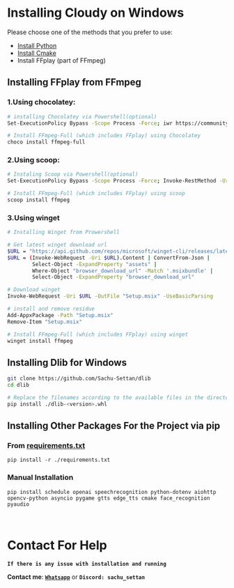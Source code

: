 # Installing Cloudy on Windows

Please choose one of the methods that you prefer to use:

- [Install Python](https://www.python.org/downloads/)
- [Install Cmake](https://cmake.org/download/)
- Install FFplay (part of FFmpeg)

## **Installing FFplay from FFmpeg**

### **1.Using chocolatey:**

```bash
# installing Chocolatey via Powershell(optional)
Set-ExecutionPolicy Bypass -Scope Process -Force; iwr https://community.chocolatey.org/install.ps1 -UseBasicParsing | iex

# Install FFmpeg-Full (which includes FFplay) using Chocolatey
choco install ffmpeg-full 
```
### **2.Using scoop:**

```bash
# Instaling Scoop via Powershell(optional)
Set-ExecutionPolicy Bypass -Scope Process -Force; Invoke-RestMethod -Uri https://get.scoop.sh | Invoke-Expression

# Install FFmpeg-Full (which includes FFplay) using scoop
scoop install ffmpeg
```

### **3.Using winget**

```bash
# Installing Winget from Prowershell  

# Get latest winget download url
$URL = "https://api.github.com/repos/microsoft/winget-cli/releases/latest"
$URL = (Invoke-WebRequest -Uri $URL).Content | ConvertFrom-Json |
        Select-Object -ExpandProperty "assets" |
        Where-Object "browser_download_url" -Match '.msixbundle' |
        Select-Object -ExpandProperty "browser_download_url"

# Download winget
Invoke-WebRequest -Uri $URL -OutFile "Setup.msix" -UseBasicParsing

# install and remove residue
Add-AppxPackage -Path "Setup.msix"
Remove-Item "Setup.msix"

# Install FFmpeg-Full (which includes FFplay) using winget
winget install ffmpeg
```

## **Installing Dlib for Windows**

```bash
git clone https://github.com/Sachu-Settan/dlib
cd dlib

# Replace the filenames according to the available files in the directory
pip install ./dlib-<version>.whl
```

## **Installing Other Packages For the Project via pip**

### **From [requirements.txt](requirements.txt)**

```
pip install -r ./requirements.txt
```

### **Manual Installation**

```
pip install schedule openai speechrecognition python-dotenv aiohttp opencv-python asyncio pygame gtts edge_tts cmake face_recognition pyaudio
```
<br>

# Contact For Help
**`If there is any issue with installation and running`**

**Contact me**: [**`Whatsapp`**](https://wa.me/+919744933034) or **`Discord: sachu_settan`**
